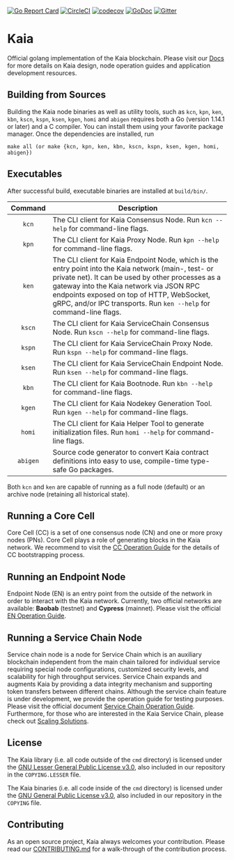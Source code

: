 [![Go Report Card](https://goreportcard.com/badge/github.com/klaytn/klaytn)](https://goreportcard.com/report/github.com/klaytn/klaytn)
[![CircleCI](https://circleci.com/gh/klaytn/klaytn/tree/dev.svg?style=svg)](https://circleci.com/gh/klaytn/klaytn/tree/dev)
[![codecov](https://codecov.io/gh/klaytn/klaytn/branch/dev/graph/badge.svg)](https://codecov.io/gh/klaytn/klaytn)
[![GoDoc](https://godoc.org/github.com/klaytn/klaytn?status.svg)](https://pkg.go.dev/github.com/klaytn/klaytn)
[![Gitter](https://badges.gitter.im/klaytn/Lobby.svg)](https://gitter.im/klaytn/Lobby?utm_source=badge&utm_medium=badge&utm_campaign=pr-badge)

# Kaia

Official golang implementation of the Kaia blockchain. Please visit our [Docs](https://docs.klaytn.foundation/) for more details on Kaia design, node operation guides and application development resources.

## Building from Sources

Building the Kaia node binaries as well as utility tools, such as `kcn`, `kpn`, `ken`, `kbn`, `kscn`, `kspn`, `ksen`, `kgen`, `homi` and `abigen` requires
both a Go (version 1.14.1 or later) and a C compiler. You can install them using
your favorite package manager.
Once the dependencies are installed, run

    make all (or make {kcn, kpn, ken, kbn, kscn, kspn, ksen, kgen, homi, abigen})

## Executables

After successful build, executable binaries are installed at `build/bin/`.

| Command    | Description |
|:----------:|-------------|
| `kcn` | The CLI client for Kaia Consensus Node. Run `kcn --help` for command-line flags. |
| `kpn` | The CLI client for Kaia Proxy Node. Run `kpn --help` for command-line flags. |
| `ken` | The CLI client for Kaia Endpoint Node, which is the entry point into the Kaia network (main-, test- or private net).  It can be used by other processes as a gateway into the Kaia network via JSON RPC endpoints exposed on top of HTTP, WebSocket, gRPC, and/or IPC transports. Run `ken --help` for command-line flags. |
| `kscn` | The CLI client for Kaia ServiceChain Consensus Node.  Run `kscn --help` for command-line flags. |
| `kspn` | The CLI client for Kaia ServiceChain Proxy Node.  Run `kspn --help` for command-line flags. |
| `ksen` | The CLI client for Kaia ServiceChain Endpoint Node.  Run `ksen --help` for command-line flags. |
| `kbn` | The CLI client for Kaia Bootnode. Run `kbn --help` for command-line flags. |
| `kgen` | The CLI client for Kaia Nodekey Generation Tool. Run `kgen --help` for command-line flags. |
| `homi` | The CLI client for Kaia Helper Tool to generate initialization files. Run `homi --help` for command-line flags. |
| `abigen` | Source code generator to convert Kaia contract definitions into easy to use, compile-time type-safe Go packages. |

Both `kcn` and `ken` are capable of running as a full node (default) or an archive
node (retaining all historical state).

## Running a Core Cell

Core Cell (CC) is a set of one consensus node (CN) and one or more proxy nodes
(PNs). Core Cell plays a role of generating blocks in the Kaia network. We recommend to visit
the [CC Operation Guide](https://docs.klaytn.foundation/docs/nodes/core-cell/)
for the details of CC bootstrapping process.

## Running an Endpoint Node

Endpoint Node (EN) is an entry point from the outside of the network in order to
interact with the Kaia network. Currently, two official networks are available: **Baobab** (testnet) and **Cypress** (mainnet). Please visit the official
[EN Operation Guide](https://docs.klaytn.foundation/docs/nodes/endpoint-node/).

## Running a Service Chain Node

Service chain node is a node for Service Chain which is an auxiliary blockchain independent from the main chain tailored for individual service requiring special node configurations, customized security levels, and scalability for high throughput services. Service Chain expands and augments Kaia by providing a data integrity mechanism and supporting token transfers between different chains.
Although the service chain feature is under development, we provide the operation guide for testing purposes. Please visit the official document [Service Chain Operation Guide](https://docs.klaytn.foundation/docs/nodes/service-chain/).
Furthermore, for those who are interested in the Kaia Service Chain, please check out [Scaling Solutions](https://docs.klaytn.foundation/docs/learn/scaling-solutions/).

## License

The Kaia library (i.e. all code outside of the `cmd` directory) is licensed under the
[GNU Lesser General Public License v3.0](https://www.gnu.org/licenses/lgpl-3.0.en.html), also
included in our repository in the `COPYING.LESSER` file.

The Kaia binaries (i.e. all code inside of the `cmd` directory) is licensed under the
[GNU General Public License v3.0](https://www.gnu.org/licenses/gpl-3.0.en.html), also included
in our repository in the `COPYING` file.

## Contributing

As an open source project, Kaia always welcomes your contribution. Please read our [CONTRIBUTING.md](./CONTRIBUTING.md) for a walk-through of the contribution process.
